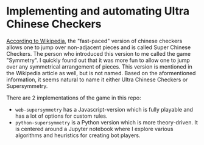 # Implementing and automating Ultra Chinese Checkers

[According to Wikipedia](https://en.wikipedia.org/wiki/Chinese_checkers#Fast-paced_or_Super_Chinese_Checkers), the "fast-paced" version of chinese checkers allows one to jump over non-adjacent pieces and is called Super Chinese Checkers. The person who introduced this version to me called the game "Symmetry". I quickly found out that it was more fun to allow one to jump over any symmetrical arrangement of pieces. This version is mentioned in the Wikipedia article as well, but is not named. Based on the aformentioned information, it seems natural to name it either Ultra Chinese Checkers or Supersymmetry.

There are 2 implementations of the game in this repo:

* `web-supersymmetry` has a Javascript-version which is fully playable and has a lot of options for custom rules.
* `python-supersymmetry` is a Python version which is more theory-driven. It is centered around a Jupyter notebook where I explore various algorithms and heuristics for creating bot players.

